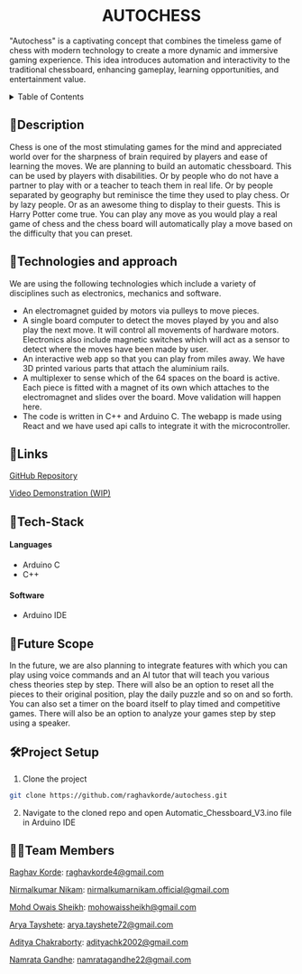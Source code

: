 <h1 align="center">AUTOCHESS<br>
  </h1>

"Autochess" is a captivating concept that combines the timeless game of chess with modern technology to create a more dynamic and immersive gaming experience. This  idea introduces automation and interactivity to the traditional chessboard, enhancing gameplay, learning opportunities, and entertainment value. 

<details>
<summary>Table of Contents</summary>

- [📝Description](#description)
- [🤖Technologies and approach](#technologies-and-approach)
- [🔗Links](#links)
- [🤖Tech-Stack](#tech-stack)
    - [Languages](#languages)
    - [Software](#software)
- [🔮Future Scope](#future-scope)
- [🛠Project Setup](#project-setup)
- [👨‍💻Team Members](#team-members)


</details>




## 📝Description

Chess is one of the most stimulating games for the mind and appreciated world over for the sharpness of brain required by players and ease of learning the moves. We are planning to build an automatic chessboard. This can be used by players with disabilities. Or by people who do not have a partner to play with or a teacher to teach them in real life. Or by people separated by geography but reminisce the time they used to play chess. Or by lazy people. Or as an awesome thing to display to their guests. This is Harry Potter come true. You can play any move as you would play a real game of chess and the chess board will automatically play a move based on the difficulty that you can preset.


## 🤖Technologies and approach
We are using the following technologies which include a variety of disciplines such as electronics, mechanics and software. 
- An electromagnet guided by motors via pulleys to move pieces. 
- A single board computer to detect the moves played by you and also play the next move. It will control all movements of hardware motors. Electronics also include magnetic switches which will act as a sensor to detect where the moves have been made by user. 
- An interactive web app so that you can play from miles away. We have 3D printed various parts that attach the aluminium rails. 
- A multiplexer to sense which of the 64 spaces on the board is active. Each piece is fitted with a magnet of its own which attaches to the electromagnet and slides over the board. Move validation will happen here.
- The code is written in C++ and Arduino C. The webapp is made using React and we have used api calls to integrate it with the microcontroller.







## 🔗Links

[GitHub Repository](https://github.com/raghavkorde/autochess/tree/main/Automatic_Chessboard_V3)

[Video Demonstration (WIP)](https://drive.google.com/file/d/1n4CHXYQZQM9E5KBrQ1_CQI-dBuEgY22M/view)


## 🤖Tech-Stack


#### Languages
- Arduino C
- C++



#### Software
- Arduino IDE


## 🔮Future Scope



In the future, we are also planning to integrate features with which you can play using voice commands and an AI tutor that will teach you various chess theories step by step. There will also be an option to reset all the pieces to their original position, play the daily puzzle and so on and so forth. You can also set a timer on the board itself to play timed and competitive games. There will also be an option to analyze your games step by step using a speaker. 



## 🛠Project Setup

1. Clone the project

```bash
git clone https://github.com/raghavkorde/autochess.git
```

2. Navigate to the cloned repo and open Automatic_Chessboard_V3.ino file in Arduino IDE


## 👨‍💻Team Members


[Raghav Korde](https://github.com/raghavkorde): raghavkorde4@gmail.com

[Nirmalkumar Nikam](https://github.com/nirmalkumarnikam): nirmalkumarnikam.official@gmail.com

[Mohd Owais Sheikh](https://github.com/Owaiz13): mohowaissheikh@gmail.com

[Arya Tayshete](https://github.com/xoaryaa): arya.tayshete72@gmail.com

[Aditya Chakraborty](https://github.com/adityachk2002): adityachk2002@gmail.com

[Namrata Gandhe](https://github.com/namratagandhe): namratagandhe22@gmail.com
